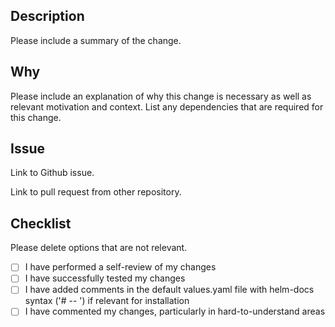## Description

Please include a summary of the change.

## Why

Please include an explanation of why this change is necessary as well as relevant motivation and context. List any dependencies that are required for this change.

## Issue

Link to Github issue.

Link to pull request from other repository.

## Checklist

Please delete options that are not relevant.

- [ ] I have performed a self-review of my changes
- [ ] I have successfully tested my changes
- [ ] I have added comments in the default values.yaml file with helm-docs syntax ('# -- ') if relevant for installation
- [ ] I have commented my changes, particularly in hard-to-understand areas
